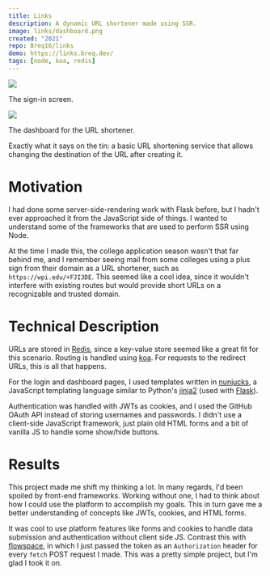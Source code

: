 ```yaml
---
title: Links
description: A dynamic URL shortener made using SSR.
image: links/dashboard.png
created: "2021"
repo: Breq16/links
demo: https://links.breq.dev/
tags: [node, koa, redis]
---
```


![](links/signin.png)

<Caption>The sign-in screen.</Caption>

![](links/dashboard.png)

<Caption>The dashboard for the URL shortener.</Caption>

Exactly what it says on the tin: a basic URL shortening service that allows changing the destination of the URL after creating it.

# Motivation

I had done some server-side-rendering work with Flask before, but I hadn't ever approached it from the JavaScript side of things. I wanted to understand some of the frameworks that are used to perform SSR using Node.

At the time I made this, the college application season wasn't that far behind me, and I remember seeing mail from some colleges using a plus sign from their domain as a URL shortener, such as `https://wpi.edu/+FJI3DE`. This seemed like a cool idea, since it wouldn't interfere with existing routes but would provide short URLs on a recognizable and trusted domain.

# Technical Description

URLs are stored in [Redis](https://redis.io/), since a key-value store seemed like a great fit for this scenario. Routing is handled using [koa](https://koajs.com/). For requests to the redirect URLs, this is all that happens.

For the login and dashboard pages, I used templates written in [nunjucks](https://mozilla.github.io/nunjucks/), a JavaScript templating language similar to Python's [jinja2](https://www.palletsprojects.com/p/jinja/) (used with [Flask](https://flask.palletsprojects.com/en/2.0.x/)).

Authentication was handled with JWTs as cookies, and I used the GitHub OAuth API instead of storing usernames and passwords. I didn't use a client-side JavaScript framework, just plain old HTML forms and a bit of vanilla JS to handle some show/hide buttons.

# Results

This project made me shift my thinking a lot. In many regards, I'd been spoiled by front-end frameworks. Working without one, I had to think about how I could use the platform to accomplish my goals. This in turn gave me a better understanding of concepts like JWTs, cookies, and HTML forms.

It was cool to use platform features like forms and cookies to handle data submission and authentication without client side JS. Contrast this with [flowspace](/projects/flowspace), in which I just passed the token as an `Authorization` header for every `fetch` POST request I made. This was a pretty simple project, but I'm glad I took it on.

